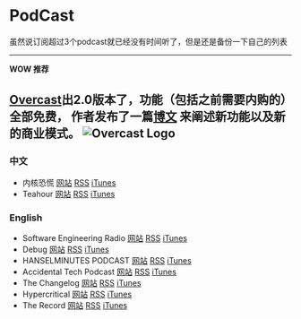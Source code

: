 # PodCast

虽然说订阅超过3个podcast就已经没有时间听了，但是还是备份一下自己的列表

------
**WOW 推荐**

[Overcast](https://overcast.fm)出2.0版本了，功能（包括之前需要内购的）全部免费，
作者发布了一篇[博文](http://www.marco.org/2015/10/09/overcast2)
来阐述新功能以及新的商业模式。
![Overcast Logo](https://d2uzvmey2c90kn.cloudfront.net/img/logo.svg)
------
### 中文

  * 内核恐慌 [网站](https://ipn.li/kernelpanic/) [RSS](https://ipn.li/kernelpanic/feed) [iTunes](https://itunes.apple.com/cn/podcast/id928916244)
  * Teahour [网站](http://teahour.fm/) [RSS](http://teahour.fm/feed.xml) [iTunes](https://itunes.apple.com/cn/podcast/teahour.fm/id608387170)

### English

  * Software Engineering Radio [网站](http://www.se-radio.net/) [RSS](http://feeds.feedburner.com/se-radio) [iTunes](https://itunes.apple.com/us/podcast/software-engineering-radio/id120906714)
  * Debug [网站](http://www.imore.com/debug) [RSS](http://feeds.feedburner.com/debugshow) [iTunes](http://feeds.feedburner.com/debugshow)
  * HANSELMINUTES PODCAST [网站](http://hanselminutes.com/) [RSS](http://feeds.podtrac.com/9dPm65vdpLL1) [iTunes](https://itunes.apple.com/us/podcast/hanselminutes/id117488860)
  * Accidental Tech Podcast [网站](http://atp.fm/) [RSS](http://atp.fm/episodes?format=rss) [iTunes](https://itunes.apple.com/us/podcast/accidental-tech-podcast/id617416468)
  * The Changelog [网站](https://changelog.com/) [RSS](http://feeds.5by5.tv/changelog) [iTunes](https://itunes.apple.com/podcast/the-changelog/id341623264)
  * Hypercritical [网站](http://5by5.tv/hypercritical) [RSS](http://feeds.5by5.tv/hypercritical) [iTunes](https://itunes.apple.com/WebObjects/MZStore.woa/wa/viewPodcast?id=414920759)
  * The Record [网站](http://therecord.co/) [RSS](http://therecord.co/xml/rss.xml) [iTunes](https://itunes.apple.com/us/podcast/the-record/id791861057)
